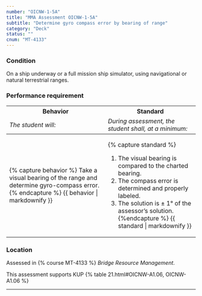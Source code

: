 ```yaml
---
number: "OICNW-1-5A"
title: "MMA Assessment OICNW-1-5A"
subtitle: "Determine gyro compass error by bearing of range"
category: "Deck"
status: ""
cnum: "MT-4133"
---
```

### Condition

On a ship underway or a full mission ship simulator, using navigational or natural terrestrial ranges.

### Performance requirement 

<table width='100%' class='Guidelines'>
 <thead>
 <tr>
     <th class='thirty'>Behavior</th>
     <th class='seventy'>Standard</th>
 </tr>
 <tr>
     <td><em>The student will:</em></td>
     <td><em>During assessment, the student shall, at a minimum:</em></td>
 </tr>
 </thead>
 <tbody>
 

<tr><td>

{% capture behavior %}
Take a visual bearing of the range and determine gyro-compass error.
{% endcapture %}
{{ behavior | markdownify }}

</td><td>

{% capture standard %}
1. The visual bearing is compared to the charted bearing.
2. The compass error is determined and properly labeled.
3. The solution is ± 1° of the assessor’s solution.
{%endcapture %}
{{ standard | markdownify }}

</td></tr>



 </tbody>
 </table>

### Location

Assessed in  {% course  MT-4133 %}  *Bridge Resource Management*.

This assessment supports KUP {% table 21.html#OICNW-A1.06, OICNW-A1.06 %}

***

